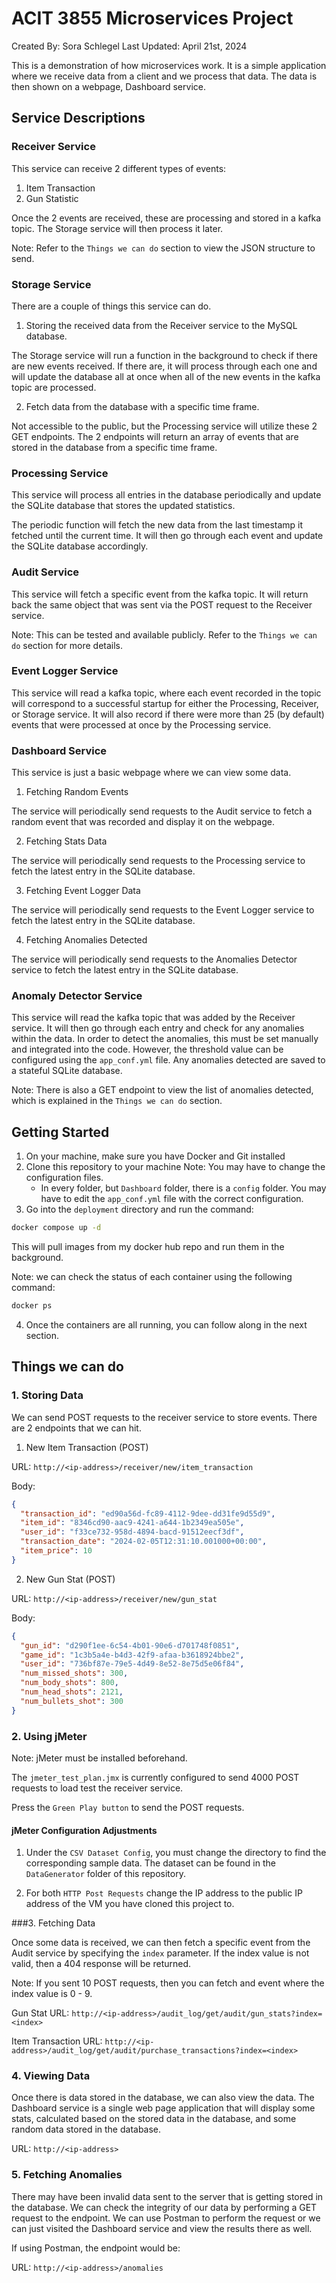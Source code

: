 # ACIT 3855 Microservices Project

Created By: Sora Schlegel
Last Updated: April 21st, 2024

This is a demonstration of how microservices work. It is a simple application where we receive data from a client and we process that data. The data is then shown on a webpage, Dashboard service.

## Service Descriptions

### Receiver Service

This service can receive 2 different types of events:

1. Item Transaction
2. Gun Statistic

Once the 2 events are received, these are processing and stored in a kafka topic. The Storage service will then process it later.

Note: Refer to the `Things we can do` section to view the JSON structure to send.

### Storage Service

There are a couple of things this service can do.

1. Storing the received data from the Receiver service to the MySQL database.

The Storage service will run a function in the background to check if there are new events received. If there are, it will process through each one and will update the database all at once when all of the new events in the kafka topic are processed.

2. Fetch data from the database with a specific time frame.

Not accessible to the public, but the Processing service will utilize these 2 GET endpoints. The 2 endpoints will return an array of events that are stored in the database from a specific time frame.

### Processing Service

This service will process all entries in the database periodically and update the SQLite database that stores the updated statistics.

The periodic function will fetch the new data from the last timestamp it fetched until the current time. It will then go through each event and update the SQLite database accordingly.

### Audit Service

This service will fetch a specific event from the kafka topic. It will return back the same object that was sent via the POST request to the Receiver service.

Note: This can be tested and available publicly. Refer to the `Things we can do` section for more details.

### Event Logger Service

This service will read a kafka topic, where each event recorded in the topic will correspond to a successful startup for either the Processing, Receiver, or Storage service. It will also record if there were more than 25 (by default) events that were processed at once by the Processing service. 

### Dashboard Service

This service is just a basic webpage where we can view some data.

1. Fetching Random Events

The service will periodically send requests to the Audit service to fetch a random event that was recorded and display it on the webpage.

2. Fetching Stats Data

The service will periodically send requests to the Processing service to fetch the latest entry in the SQLite database.

3. Fetching Event Logger Data

The service will periodically send requests to the Event Logger service to fetch the latest entry in the SQLite database.

4. Fetching Anomalies Detected

The service will periodically send requests to the Anomalies Detector service to fetch the latest entry in the SQLite database.

### Anomaly Detector Service

This service will read the kafka topic that was added by the Receiver service. It will then go through each entry and check for any anomalies within the data. In order to detect the anomalies, this must be set manually and integrated into the code. However, the threshold value can be configured using the `app_conf.yml` file. Any anomalies detected are saved to a stateful SQLite database.

Note: There is also a GET endpoint to view the list of anomalies detected, which is explained in the `Things we can do` section.

## Getting Started

1. On your machine, make sure you have Docker and Git installed
2. Clone this repository to your machine
   Note: You may have to change the configuration files.
   - In every folder, but `Dashboard` folder, there is a `config` folder. You may have to edit the `app_conf.yml` file with the correct configuration.
3. Go into the `deployment` directory and run the command:

```bash
docker compose up -d
```

This will pull images from my docker hub repo and run them in the background.

Note: we can check the status of each container using the following command:

```bash
docker ps
```

4. Once the containers are all running, you can follow along in the next section.

## Things we can do

### 1. Storing Data

We can send POST requests to the receiver service to store events. There are 2 endpoints that we can hit.

1. New Item Transaction (POST)

URL: `http://<ip-address>/receiver/new/item_transaction`

Body:

```json
{
  "transaction_id": "ed90a56d-fc89-4112-9dee-dd31fe9d55d9",
  "item_id": "8346cd90-aac9-4241-a644-1b2349ea505e",
  "user_id": "f33ce732-958d-4894-bacd-91512eecf3df",
  "transaction_date": "2024-02-05T12:31:10.001000+00:00",
  "item_price": 10
}
```

2. New Gun Stat (POST)

URL: `http://<ip-address>/receiver/new/gun_stat`

Body:

```json
{
  "gun_id": "d290f1ee-6c54-4b01-90e6-d701748f0851",
  "game_id": "1c3b5a4e-b4d3-42f9-afaa-b3618924bbe2",
  "user_id": "736bf87e-79e5-4d49-8e52-8e75d5e06f84",
  "num_missed_shots": 300,
  "num_body_shots": 800,
  "num_head_shots": 2121,
  "num_bullets_shot": 300
}
```

### 2. Using jMeter

Note: jMeter must be installed beforehand.

The `jmeter_test_plan.jmx` is currently configured to send 4000 POST requests to load test the receiver service.

Press the `Green Play button` to send the POST requests.

#### jMeter Configuration Adjustments

1. Under the `CSV Dataset Config`, you must change the directory to find the corresponding sample data. The dataset can be found in the `DataGenerator` folder of this repository. 

2. For both `HTTP Post Requests` change the IP address to the public IP address of the VM you have cloned this project to.

###3.  Fetching Data

Once some data is received, we can then fetch a specific event from the Audit service by specifying the `index` parameter. If the index value is not valid, then a 404 response will be returned.

Note: If you sent 10 POST requests, then you can fetch and event where the index value is 0 - 9. 

Gun Stat URL: `http://<ip-address>/audit_log/get/audit/gun_stats?index=<index>`

Item Transaction URL: `http://<ip-address>/audit_log/get/audit/purchase_transactions?index=<index>`

### 4. Viewing Data

Once there is data stored in the database, we can also view the data. The Dashboard service is a single web page application that will display some stats, calculated based on the stored data in the database, and some random data stored in the database.

URL: `http://<ip-address>`

### 5. Fetching Anomalies

There may have been invalid data sent to the server that is getting stored in the database. We can check the integrity of our data by performing a GET request to the endpoint. We can use Postman to perform the request or we can just visited the Dashboard service and view the results there as well.

If using Postman, the endpoint would be:

URL: `http://<ip-address>/anomalies`
